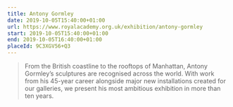 ```yaml
---
title: Antony Gormley
date: 2019-10-05T15:40:00+01:00
url: https://www.royalacademy.org.uk/exhibition/antony-gormley
start: 2019-10-05T15:40:00+01:00
end: 2019-10-05T16:40:00+01:00
placeId: 9C3XGV56+Q3
---
```

> From the British coastline to the rooftops of Manhattan, Antony Gormley’s sculptures are recognised across the world. With work from his 45-year career alongside major new installations created for our galleries, we present his most ambitious exhibition in more than ten years.
